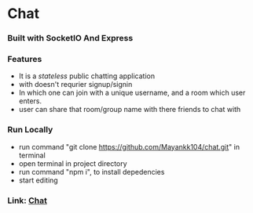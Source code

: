 # Chat
### Built with SocketIO And Express

### Features
- It is a _stateless_ public chatting application
- with doesn't requrier signup/signin
- In which one can join with a unique username, and a room which user enters.
- user can share that room/group name with there friends to chat with
### Run Locally
- run command "git clone https://github.com/Mayankk104/chat.git" in terminal
- open terminal in project directory 
- run command "npm i", to install depedencies 
- start editing


### Link: [Chat](https://letchatnode.herokuapp.com/)